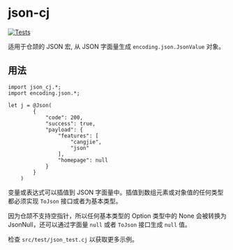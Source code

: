 # json-cj

[![Tests](https://github.com/Zxilly/json-cj/actions/workflows/test.yml/badge.svg)](https://github.com/Zxilly/json-cj/actions/workflows/test.yml)

适用于仓颉的 JSON 宏, 从 JSON 字面量生成 `encoding.json.JsonValue` 对象。

## 用法

```cangjie
import json_cj.*;
import encoding.json.*;

let j = @Json(
        {
            "code": 200,
            "success": true,
            "payload": {
                "features": [
                    "cangjie",
                    "json"
                ],
                "homepage": null
            }
        }
    )
```

变量或表达式可以插值到 JSON 字面量中。插值到数组元素或对象值的任何类型都必须实现 `ToJson` 接口或者为基本类型。

因为仓颉不支持空指针，所以任何基本类型的 Option 类型中的 None 会被转换为 JsonNull，还可以通过字面量 `null` 或者 `ToJson` 接口生成 `null` 值。

检查 `src/test/json_test.cj` 以获取更多示例。





